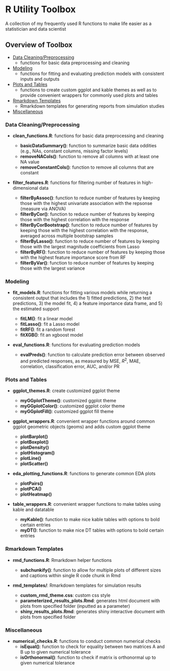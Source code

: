 # R Utility Toolbox

A collection of my frequently used R functions to make life easier as a statistician and data scientist

## Overview of Toolbox

* [Data Cleaning/Preprocessing](#data-cleaningpreprocessing)
	- functions for basic data preprocessing and cleaning
* [Modeling](#modeling)
	- functions for fitting and evaluating prediction models with consistent inputs and outputs
* [Plots and Tables](#plots-and-tables)
	- functions to create custom ggplot and kable themes as well as to provide convenient wrappers for commonly used plots and tables
* [Rmarkdown Templates](#rmarkdown-templates)
	- Rmarkdown templates for generating reports from simulation studies
* [Miscellaneous](#miscellaneous)
         

### Data Cleaning/Preprocessing

- **clean_functions.R**: functions for basic data preprocessing and cleaning
	- **basicDataSummary()**: function to summarize basic data oddities (e.g., NAs, constant columns, missing factor levels)
	- **removeNACols()**: function to remove all columns with at least one NA value
	- **removeConstantCols()**: function to remove all columns that are constant

- **filter_features.R**: functions for filtering number of features in high-dimensional data
	- **filterByAssoc()**: function to reduce number of features by keeping those with the highest univariate association with the repsonse (measure via ANOVA)
	- **filterByCor()**: function to reduce number of features by keeping those with the highest correlation with the response
	- **filterByCorBootstrap()**: function to reduce number of features by keeping those with the highest correlation with the response, averaged across multiple bootstrap samples
	- **filterByLasso()**: function to reduce number of features by keeping those with the largest magnitude coefficients from Lasso
	- **filterByRF()**: function to reduce number of features by keeping those with the highest feature importance score from RF
	- **filterByVar()**: function to reduce number of features by keeping those with the largest variance

### Modeling

- **fit_models.R**: functions for fitting various models while returning a consistent output that includes the 1) fitted predictions, 2) the test predictions, 3) the model fit, 4) a feature importance data frame, and 5) the estimated support
	- **fitLM()**: fit a linear model
	- **fitLasso()**: fit a Lasso model
	- **fitRF()**: fit a random forest
	- **fitXGB()**: fit an xgboost model

- **eval_functions.R**: functions for evaluating prediction models
	- **evalPreds()**: function to calculate prediction error between observed and predicted responses, as measured by MSE, $R^2$, MAE, correlation, classification error, AUC, and/or PR

### Plots and Tables

- **ggplot_themes.R**: create customized ggplot theme
	- **myGGplotTheme()**: customized ggplot theme
	- **myGGplotColor()**: customized ggplot color theme
	- **myGGplotFill()**: customized ggplot fill theme

- **ggplot_wrappers.R**: convenient wrapper functions around common ggplot geometric objects (geoms) and adds custom ggplot theme
	- **plotBarplot()**
	- **plotBoxplot()**
	- **plotDensity()**
	- **plotHistogram()**
	- **plotLine()**
	- **plotScatter()**

- **eda_plotting_functions.R**: functions to generate common EDA plots
	- **plotPairs()**
	- **plotPCA()**
	- **plotHeatmap()**

- **table_wrappers.R**: convenient wrapper functions to make tables using kable and datatable
	- **myKable()**: function to make nice kable tables with options to bold certain entries
	- **myDT()**: function to make nice DT tables with options to bold certain entries

### Rmarkdown Templates

- **rmd_functions.R**: Rmarkdown helper functions
	- **subchunkify()**: function to allow for multiple plots of different sizes and captions within single R code chunk in Rmd

- **rmd_templates/**: Rmarkdown templates for simulation results
	- **custom_rmd_theme.css**: custom css style
	- **parameterized_results_plots.Rmd**: generates html document with plots from specified folder (inputted as a parameter)
	- **shiny_results_plots.Rmd**: generates shiny interactive document with plots from specified folder

### Miscellaneous

- **numerical_checks.R**: functions to conduct common numerical checks
	- **isEqual()**: function to check for equality between two matrices A and B up to given numerical tolerance
	- **isOrthonormal()**: function to check if matrix is orthonormal up to given numerical tolerance




